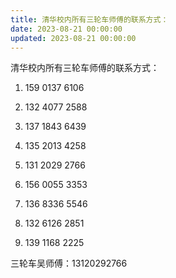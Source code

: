 ```yaml
---
title: 清华校内所有三轮车师傅的联系方式：
date: 2023-08-21 00:00:00
updated: 2023-08-21 00:00:00
---
```


清华校内所有三轮车师傅的联系方式：

1. 159 0137 6106

2. 132 4077 2588

3. 137 1843 6439

4. 135 2013 4258

5. 131 2029 2766

6. 156 0055 3353

7. 136 8336 5546

8. 132 6126 2851

9. 139 1168 2225

三轮车吴师傅：13120292766


